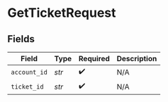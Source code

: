 # GetTicketRequest


## Fields

| Field              | Type               | Required           | Description        |
| ------------------ | ------------------ | ------------------ | ------------------ |
| `account_id`       | *str*              | :heavy_check_mark: | N/A                |
| `ticket_id`        | *str*              | :heavy_check_mark: | N/A                |